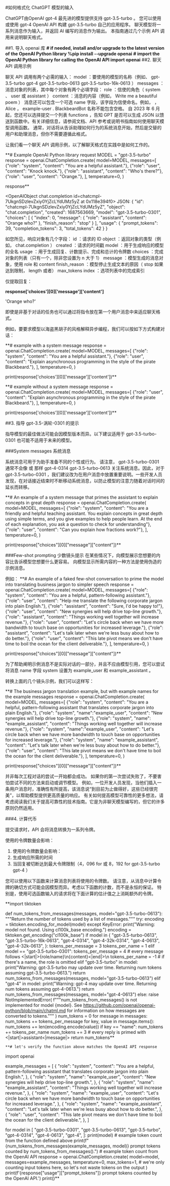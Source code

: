 #如何格式化 ChatGPT 模型的输入

ChatGPT由OpenAI gpt-4 最先进的模型提供支持 gpt-3.5-turbo 。
您可以使用或使用 gpt-4 OpenAI API 构建 gpt-3.5-turbo 自己的应用程序。
聊天模型将一系列消息作为输入，并返回 AI 编写的消息作为输出。
本指南通过几个示例 API 调用来说明聊天格式。

##1. 导入 openai 库
**# if needed, install and/or upgrade to the latest version of the OpenAI Python library
%pip install --upgrade openai**
**# import the OpenAI Python library for calling the OpenAI API
import openai**
##2. 聊天 API 调用示例

聊天 API 调用有两个必需的输入：
model ：要使用的模型的名称（例如、 gpt-3.5-turbo gpt-4 gpt-3.5-turbo-0613 gpt-3.5-turbo-16k-0613 ）
messages ：消息对象的列表，其中每个对象有两个必填字段：
role ：信使的角色（ system 、 user 或 assistant ）
content ：消息的内容（例如， Write me a beautiful poem ）
消息还可以包含一个可选 name 字段，该字段为信使命名。例如， ， Alice ， example-user . BlackbeardBot 名称不能包含空格。
自 2023 年 6 月起，您还可以选择提交一个列表 functions ，告知 GPT 是否可以生成 JSON 以馈送到函数中。有关详细信息，请参阅文档、API 参考或说明书指南如何使用聊天模型调用函数。
通常，对话将从告诉助理如何行为的系统消息开始，然后是交替的用户和助理消息，但你不需要遵循此格式。

让我们看一个聊天 API 调用示例，以了解聊天格式在实践中是如何工作的。

**# Example OpenAI Python library request
MODEL = "gpt-3.5-turbo"
response = openai.ChatCompletion.create(
    model=MODEL,
    messages=[
        {"role": "system", "content": "You are a helpful assistant."},
        {"role": "user", "content": "Knock knock."},
        {"role": "assistant", "content": "Who's there?"},
        {"role": "user", "content": "Orange."},
    ],
    temperature=0,
)

response**

<OpenAIObject chat.completion id=chatcmpl-7UkgnSDzlevZxiy0YjZcLYdUMz5yZ at 0x118e394f0> JSON: {
  "id": "chatcmpl-7UkgnSDzlevZxiy0YjZcLYdUMz5yZ",
  "object": "chat.completion",
  "created": 1687563669,
  "model": "gpt-3.5-turbo-0301",
  "choices": [
    {
      "index": 0,
      "message": {
        "role": "assistant",
        "content": "Orange who?"
      },
      "finish_reason": "stop"
    }
  ],
  "usage": {
    "prompt_tokens": 39,
    "completion_tokens": 3,
    "total_tokens": 42
  }
}

如您所见，响应对象有几个字段：
id ：请求的 ID
object ：返回对象的类型（例如， chat.completion ）
created ：请求的时间戳
model ：用于生成响应的模型的全名
usage ：用于生成回复、计数提示、完成和总计的令牌数
choices ：完成对象的列表（只有一个，除非您设置为 n 大于 1）
message ：模型生成的消息对象，使用 role 和 content
finish_reason ：模型停止生成文本的原因（ stop 如果达到限制， length 或者） max_tokens
index ：选项列表中的完成索引

仅提取回复：

**response['choices'][0]['message']['content']**

'Orange who?'

即使是非基于对话的任务也可以通过将指令放在第一个用户消息中来适应聊天格式。

例如，要要求模型以海盗黑胡子的风格解释异步编程，我们可以按如下方式构建对话：

**# example with a system message
response = openai.ChatCompletion.create(
    model=MODEL,
    messages=[
        {"role": "system", "content": "You are a helpful assistant."},
        {"role": "user", "content": "Explain asynchronous programming in the style of the pirate Blackbeard."},
    ],
    temperature=0,
)

print(response['choices'][0]['message']['content'])**

**# example without a system message
response = openai.ChatCompletion.create(
    model=MODEL,
    messages=[
        {"role": "user", "content": "Explain asynchronous programming in the style of the pirate Blackbeard."},
    ],
    temperature=0,
)

print(response['choices'][0]['message']['content'])**

##3. 指导 gpt-3.5-涡轮-0301 的提示

指导模型的最佳做法可能会因模型版本而异。以下建议适用于 gpt-3.5-turbo-0301 也可能不适用于未来的模型。

###System messages 系统消息

系统消息可用于为助手准备不同的个性或行为。
请注意， gpt-3.5-turbo-0301 通常不会像 或 那样 gpt-4-0314 gpt-3.5-turbo-0613 关注系统消息。因此，对于 gpt-3.5-turbo-0301 ，我们建议改为在用户消息中放置重要说明。一些开发人员发现，在对话接近结束时不断移动系统消息，以防止模型的注意力随着对话时间的延长而转移。

**# An example of a system message that primes the assistant to explain concepts in great depth
response = openai.ChatCompletion.create(
    model=MODEL,
    messages=[
        {"role": "system", "content": "You are a friendly and helpful teaching assistant. You explain concepts in great depth using simple terms, and you give examples to help people learn. At the end of each explanation, you ask a question to check for understanding"},
        {"role": "user", "content": "Can you explain how fractions work?"},
    ],
    temperature=0,
)

print(response["choices"][0]["message"]["content"])**

###Few-shot prompting 少数镜头提示
在某些情况下，向模型展示您想要的内容比告诉模型您想要什么更容易。
向模型显示所需内容的一种方法是使用伪造的示例消息。

例如：
**# An example of a faked few-shot conversation to prime the model into translating business jargon to simpler speech
response = openai.ChatCompletion.create(
    model=MODEL,
    messages=[
        {"role": "system", "content": "You are a helpful, pattern-following assistant."},
        {"role": "user", "content": "Help me translate the following corporate jargon into plain English."},
        {"role": "assistant", "content": "Sure, I'd be happy to!"},
        {"role": "user", "content": "New synergies will help drive top-line growth."},
        {"role": "assistant", "content": "Things working well together will increase revenue."},
        {"role": "user", "content": "Let's circle back when we have more bandwidth to touch base on opportunities for increased leverage."},
        {"role": "assistant", "content": "Let's talk later when we're less busy about how to do better."},
        {"role": "user", "content": "This late pivot means we don't have time to boil the ocean for the client deliverable."},
    ],
    temperature=0,
)

print(response["choices"][0]["message"]["content"])**

为了帮助阐明示例消息不是实际对话的一部分，并且不应由模型引用，您可以尝试将消息 name 字段 system 设置为 example_user 和 example_assistant 。

转换上面的几个镜头示例，我们可以这样写：

**# The business jargon translation example, but with example names for the example messages
response = openai.ChatCompletion.create(
    model=MODEL,
    messages=[
        {"role": "system", "content": "You are a helpful, pattern-following assistant that translates corporate jargon into plain English."},
        {"role": "system", "name":"example_user", "content": "New synergies will help drive top-line growth."},
        {"role": "system", "name": "example_assistant", "content": "Things working well together will increase revenue."},
        {"role": "system", "name":"example_user", "content": "Let's circle back when we have more bandwidth to touch base on opportunities for increased leverage."},
        {"role": "system", "name": "example_assistant", "content": "Let's talk later when we're less busy about how to do better."},
        {"role": "user", "content": "This late pivot means we don't have time to boil the ocean for the client deliverable."},
    ],
    temperature=0,
)

print(response["choices"][0]["message"]["content"])**

并非每次工程对话的尝试一开始都会成功。
如果你的第一次尝试失败了，不要害怕尝试不同的方法来启动或调节模型。
例如，一位开发人员发现，当他们插入一条用户消息时，准确性有所提高，该消息说“到目前为止做得好，这些已经很完美”，以帮助模型提供更高质量的响应。
有关如何提高模型可靠性的更多想法，请考虑阅读我们关于提高可靠性的技术指南。它是为非聊天模型编写的，但它的许多原则仍然适用。

###4. 计算代币

提交请求时，API 会将消息转换为一系列令牌。

使用的令牌数量会影响：
1. 使用的令牌数量会影响：
2. 生成响应所需的时间
3. 当回复被切断达到最大令牌限制（4，096 for 或 8，192 for gpt-3.5-turbo gpt-4 ）
   
您可以使用以下函数来计算消息列表将使用的令牌数。
请注意，从消息中计算令牌的确切方式可能会因模型而异。考虑以下函数的计数，而不是永恒的保证。
特别是，使用可选函数输入的请求将在下面计算的估计值之上消耗额外的令牌。

**import tiktoken


def num_tokens_from_messages(messages, model="gpt-3.5-turbo-0613"):
    """Return the number of tokens used by a list of messages."""
    try:
        encoding = tiktoken.encoding_for_model(model)
    except KeyError:
        print("Warning: model not found. Using cl100k_base encoding.")
        encoding = tiktoken.get_encoding("cl100k_base")
    if model in {
        "gpt-3.5-turbo-0613",
        "gpt-3.5-turbo-16k-0613",
        "gpt-4-0314",
        "gpt-4-32k-0314",
        "gpt-4-0613",
        "gpt-4-32k-0613",
        }:
        tokens_per_message = 3
        tokens_per_name = 1
    elif model == "gpt-3.5-turbo-0301":
        tokens_per_message = 4  # every message follows <|start|>{role/name}\n{content}<|end|>\n
        tokens_per_name = -1  # if there's a name, the role is omitted
    elif "gpt-3.5-turbo" in model:
        print("Warning: gpt-3.5-turbo may update over time. Returning num tokens assuming gpt-3.5-turbo-0613.")
        return num_tokens_from_messages(messages, model="gpt-3.5-turbo-0613")
    elif "gpt-4" in model:
        print("Warning: gpt-4 may update over time. Returning num tokens assuming gpt-4-0613.")
        return num_tokens_from_messages(messages, model="gpt-4-0613")
    else:
        raise NotImplementedError(
            f"""num_tokens_from_messages() is not implemented for model {model}. See https://github.com/openai/openai-python/blob/main/chatml.md for information on how messages are converted to tokens."""
        )
    num_tokens = 0
    for message in messages:
        num_tokens += tokens_per_message
        for key, value in message.items():
            num_tokens += len(encoding.encode(value))
            if key == "name":
                num_tokens += tokens_per_name
    num_tokens += 3  # every reply is primed with <|start|>assistant<|message|>
    return num_tokens**

    **# let's verify the function above matches the OpenAI API response

import openai

example_messages = [
    {
        "role": "system",
        "content": "You are a helpful, pattern-following assistant that translates corporate jargon into plain English.",
    },
    {
        "role": "system",
        "name": "example_user",
        "content": "New synergies will help drive top-line growth.",
    },
    {
        "role": "system",
        "name": "example_assistant",
        "content": "Things working well together will increase revenue.",
    },
    {
        "role": "system",
        "name": "example_user",
        "content": "Let's circle back when we have more bandwidth to touch base on opportunities for increased leverage.",
    },
    {
        "role": "system",
        "name": "example_assistant",
        "content": "Let's talk later when we're less busy about how to do better.",
    },
    {
        "role": "user",
        "content": "This late pivot means we don't have time to boil the ocean for the client deliverable.",
    },
]

for model in [
    "gpt-3.5-turbo-0301",
    "gpt-3.5-turbo-0613",
    "gpt-3.5-turbo",
    "gpt-4-0314",
    "gpt-4-0613",
    "gpt-4",
    ]:
    print(model)
    # example token count from the function defined above
    print(f"{num_tokens_from_messages(example_messages, model)} prompt tokens counted by num_tokens_from_messages().")
    # example token count from the OpenAI API
    response = openai.ChatCompletion.create(
        model=model,
        messages=example_messages,
        temperature=0,
        max_tokens=1,  # we're only counting input tokens here, so let's not waste tokens on the output
    )
    print(f'{response["usage"]["prompt_tokens"]} prompt tokens counted by the OpenAI API.')
    print()**
